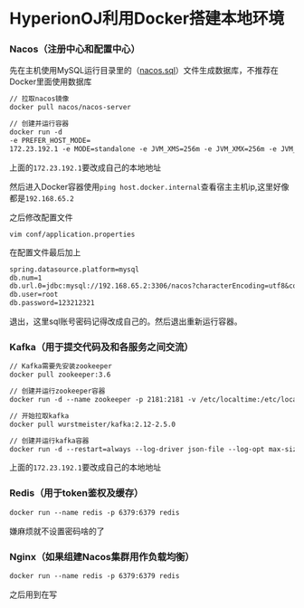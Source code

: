 # HyperionOJ利用Docker搭建本地环境



### Nacos（注册中心和配置中心）

先在主机使用MySQL运行目录里的（[nacos.sql](./nacos.sql)）文件生成数据库，不推荐在Docker里面使用数据库

```dockerfile
// 拉取nacos镜像
docker pull nacos/nacos-server

// 创建并运行容器
docker run -d 
-e PREFER_HOST_MODE=
172.23.192.1 -e MODE=standalone -e JVM_XMS=256m -e JVM_XMX=256m -e JVM_XMN=128m -p 8848:8848 --name nacos --restart=always nacos/nacos-server
```

上面的`172.23.192.1`要改成自己的本地地址

然后进入Docker容器使用`ping host.docker.internal`查看宿主主机ip,这里好像都是`192.168.65.2`

之后修改配置文件

`vim conf/application.properties`

在配置文件最后加上

```dockerfile
spring.datasource.platform=mysql
db.num=1
db.url.0=jdbc:mysql://192.168.65.2:3306/nacos?characterEncoding=utf8&connectTimeout=1000&socketTimeout=3000&autoReconnect=true&serverTimezone=GMT%2B8
db.user=root
db.password=123212321
```

退出，这里sql账号密码记得改成自己的。然后退出重新运行容器。



### Kafka（用于提交代码及和各服务之间交流）

```dockerfile
// Kafka需要先安装zookeeper
docker pull zookeeper:3.6

// 创建并运行zookeeper容器
docker run -d --name zookeeper -p 2181:2181 -v /etc/localtime:/etc/localtime zookeeper:3.6

// 开始拉取kafka
docker pull wurstmeister/kafka:2.12-2.5.0

// 创建并运行kafka容器
docker run -d --restart=always --log-driver json-file --log-opt max-size=100m --log-opt max-file=2 --name kafka -p 9092:9092 -e KAFKA_BROKER_ID=0 -e KAFKA_ZOOKEEPER_CONNECT=172.16.152.136:2181/kafka -e KAFKA_ADVERTISED_LISTENERS=PLAINTEXT://172.16.152.136:9092 -e KAFKA_LISTENERS=PLAINTEXT://0.0.0.0:9092 -v /etc/localtime:/etc/localtime wurstmeister/kafka:2.12-2.5.0
```

上面的`172.23.192.1`要改成自己的本地地址



### Redis（用于token鉴权及缓存）

```dockerfile
docker run --name redis -p 6379:6379 redis
```

嫌麻烦就不设置密码啥的了



### Nginx（如果组建Nacos集群用作负载均衡）

```dockerfile
docker run --name redis -p 6379:6379 redis
```

之后用到在写